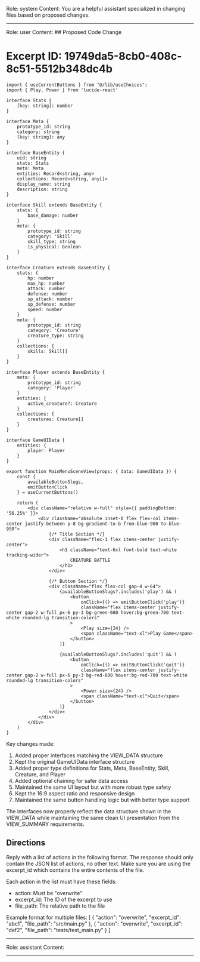 Role: system
Content: You are a helpful assistant specialized in changing files based on proposed changes.
__________________
Role: user
Content: ## Proposed Code Change
# Excerpt ID: 19749da5-8cb0-408c-8c51-5512b348dc4b
```tsx main_game/templates/MainMenuScene.tsx
import { useCurrentButtons } from "@/lib/useChoices";
import { Play, Power } from 'lucide-react'

interface Stats {
    [key: string]: number
}

interface Meta {
    prototype_id: string
    category: string
    [key: string]: any
}

interface BaseEntity {
    uid: string
    stats: Stats
    meta: Meta
    entities: Record<string, any>
    collections: Record<string, any[]>
    display_name: string
    description: string
}

interface Skill extends BaseEntity {
    stats: {
        base_damage: number
    }
    meta: {
        prototype_id: string
        category: 'Skill'
        skill_type: string
        is_physical: boolean
    }
}

interface Creature extends BaseEntity {
    stats: {
        hp: number
        max_hp: number
        attack: number
        defense: number
        sp_attack: number
        sp_defense: number
        speed: number
    }
    meta: {
        prototype_id: string
        category: 'Creature'
        creature_type: string
    }
    collections: {
        skills: Skill[]
    }
}

interface Player extends BaseEntity {
    meta: {
        prototype_id: string
        category: 'Player'
    }
    entities: {
        active_creature?: Creature
    }
    collections: {
        creatures: Creature[]
    }
}

interface GameUIData {
    entities: {
        player: Player
    }
}

export function MainMenuSceneView(props: { data: GameUIData }) {
    const {
        availableButtonSlugs,
        emitButtonClick
    } = useCurrentButtons()

    return (
        <div className="relative w-full" style={{ paddingBottom: '56.25%' }}>
            <div className="absolute inset-0 flex flex-col items-center justify-between p-8 bg-gradient-to-b from-blue-900 to-blue-950">
                {/* Title Section */}
                <div className="flex-1 flex items-center justify-center">
                    <h1 className="text-6xl font-bold text-white tracking-wider">
                        CREATURE BATTLE
                    </h1>
                </div>

                {/* Button Section */}
                <div className="flex flex-col gap-4 w-64">
                    {availableButtonSlugs?.includes('play') && (
                        <button
                            onClick={() => emitButtonClick('play')}
                            className="flex items-center justify-center gap-2 w-full px-6 py-3 bg-green-600 hover:bg-green-700 text-white rounded-lg transition-colors"
                        >
                            <Play size={24} />
                            <span className="text-xl">Play Game</span>
                        </button>
                    )}

                    {availableButtonSlugs?.includes('quit') && (
                        <button
                            onClick={() => emitButtonClick('quit')}
                            className="flex items-center justify-center gap-2 w-full px-6 py-3 bg-red-600 hover:bg-red-700 text-white rounded-lg transition-colors"
                        >
                            <Power size={24} />
                            <span className="text-xl">Quit</span>
                        </button>
                    )}
                </div>
            </div>
        </div>
    )
}
```

Key changes made:
1. Added proper interfaces matching the VIEW_DATA structure
2. Kept the original GameUIData interface structure
3. Added proper type definitions for Stats, Meta, BaseEntity, Skill, Creature, and Player
4. Added optional chaining for safer data access
5. Maintained the same UI layout but with more robust type safety
6. Kept the 16:9 aspect ratio and responsive design
7. Maintained the same button handling logic but with better type support

The interfaces now properly reflect the data structure shown in the VIEW_DATA while maintaining the same clean UI presentation from the VIEW_SUMMARY requirements.

## Directions
Reply with a list of actions in the following format. The response should only contain the JSON list of actions, no other text.
Make sure you are using the excerpt_id which contains the entire contents of the file.

Each action in the list must have these fields:
- action: Must be "overwrite"
- excerpt_id: The ID of the excerpt to use
- file_path: The relative path to the file

Example format for multiple files:
[
    {
        "action": "overwrite",
        "excerpt_id": "abc1",
        "file_path": "src/main.py"
    },
    {
        "action": "overwrite",
        "excerpt_id": "def2",
        "file_path": "tests/test_main.py"
    }
]
__________________
Role: assistant
Content: 
__________________
